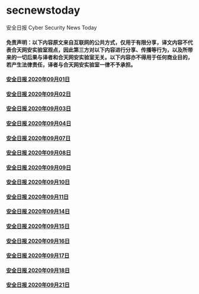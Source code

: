 # secnewstoday

安全日报 Cyber Security News Today

#### 免责声明：以下内容原文来自互联网的公共方式，仅用于有限分享，译文内容不代表合天网安实验室观点，因此第三方对以下内容进行分享、传播等行为，以及所带来的一切后果与译者和合天网安实验室无关。以下内容亦不得用于任何商业目的，若产生法律责任，译者与合天网安实验室一律不予承担。

#### [安全日报 2020年09月01日](https://github.com/hetianlab/secnewstoday/blob/master/Sept.2020/secnews-20200901.md)
#### [安全日报 2020年09月02日](https://github.com/hetianlab/secnewstoday/blob/master/Sept.2020/secnews-20200902.md)
#### [安全日报 2020年09月03日](https://github.com/hetianlab/secnewstoday/blob/master/Sept.2020/secnews-20200903.md)
#### [安全日报 2020年09月04日](https://github.com/hetianlab/secnewstoday/blob/master/Sept.2020/secnews-20200904.md)
#### [安全日报 2020年09月07日](https://github.com/hetianlab/secnewstoday/blob/master/Sept.2020/secnews-20200907.md)
#### [安全日报 2020年09月08日](https://github.com/hetianlab/secnewstoday/blob/master/Sept.2020/secnews-20200908.md)
#### [安全日报 2020年09月09日](https://github.com/hetianlab/secnewstoday/blob/master/Sept.2020/secnews-20200909.md)
#### [安全日报 2020年09月10日](https://github.com/hetianlab/secnewstoday/blob/master/Sept.2020/secnews-20200910.md)
#### [安全日报 2020年09月11日](https://github.com/hetianlab/secnewstoday/blob/master/Sept.2020/secnews-20200911.md)
#### [安全日报 2020年09月14日](https://github.com/hetianlab/secnewstoday/blob/master/Sept.2020/secnews-20200914.md)
#### [安全日报 2020年09月15日](https://github.com/hetianlab/secnewstoday/blob/master/Sept.2020/secnews-20200915.md)
#### [安全日报 2020年09月16日](https://github.com/hetianlab/secnewstoday/blob/master/Sept.2020/secnews-20200916.md)
#### [安全日报 2020年09月17日](https://github.com/hetianlab/secnewstoday/blob/master/Sept.2020/secnews-20200917.md)
#### [安全日报 2020年09月18日](https://github.com/hetianlab/secnewstoday/blob/master/Sept.2020/secnews-20200918.md)
#### [安全日报 2020年09月21日](https://github.com/hetianlab/secnewstoday/blob/master/Sept.2020/secnews-20200921.md)
